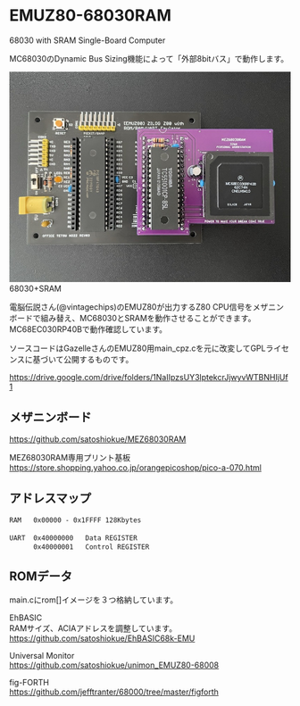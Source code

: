 # EMUZ80-68030RAM
68030 with SRAM Single-Board Computer

MC68030のDynamic Bus Sizing機能によって「外部8bitバス」で動作します。

![MEZ68030RAM](https://github.com/satoshiokue/EMUZ80-68030RAM/blob/main/MEZ68030RAM.jpeg)  
68030+SRAM  

電脳伝説さん(@vintagechips)のEMUZ80が出力するZ80 CPU信号をメザニンボードで組み替え、MC68030とSRAMを動作させることができます。  
MC68EC030RP40Bで動作確認しています。  

ソースコードはGazelleさんのEMUZ80用main_cpz.cを元に改変してGPLライセンスに基づいて公開するものです。

https://drive.google.com/drive/folders/1NaIIpzsUY3lptekcrJjwyvWTBNHIjUf1

## メザニンボード
https://github.com/satoshiokue/MEZ68030RAM  

MEZ68030RAM専用プリント基板  
https://store.shopping.yahoo.co.jp/orangepicoshop/pico-a-070.html  

## アドレスマップ
```
RAM   0x00000 - 0x1FFFF 128Kbytes

UART  0x40000000   Data REGISTER
      0x40000001   Control REGISTER
```

## ROMデータ
main.cにrom[]イメージを３つ格納しています。  

EhBASIC  
RAMサイズ、ACIAアドレスを調整しています。  
https://github.com/satoshiokue/EhBASIC68k-EMU  

Universal Monitor  
https://github.com/satoshiokue/unimon_EMUZ80-68008  

fig-FORTH  
https://github.com/jefftranter/68000/tree/master/figforth  


